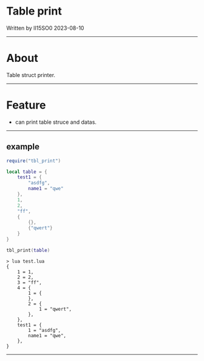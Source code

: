 # Table print
Written by lI15SO0 2023-08-10

---

# About

Table struct printer.

---

# Feature

- can print table struce and datas.

---

## example

``` lua
require("tbl_print")

local table = {
	test1 = {
		"asdfg",
		name1 = "qwe"
	},
	1,
	2,
	"ff",
	{
		{},
		{"qwert"}
	}
}

tbl_print(table)
```

```
> lua test.lua
{
	1 = 1,
	2 = 2,
	3 = "ff",
	4 = {
		1 = {
		},
		2 = {
			1 = "qwert",
		},
	},
	test1 = {
		1 = "asdfg",
		name1 = "qwe",
	},
}
```
---
